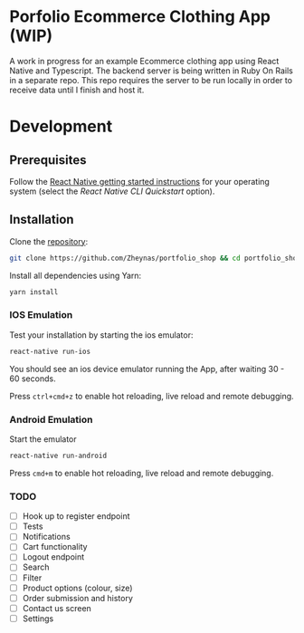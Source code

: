 # Porfolio Ecommerce Clothing App (WIP)
A work in progress for an example Ecommerce clothing app using React Native and Typescript.
The backend server is being written in Ruby On Rails in a separate repo. This repo requires the server to be run locally in order to receive data until I finish and host it.

# Development
## Prerequisites

Follow the [React Native getting started instructions](https://facebook.github.io/react-native/docs/getting-started) for your operating system (select the *React Native CLI Quickstart* option).

## Installation

Clone the [repository](https://github.com/Zheynas/portfolio_shop):

```bash
git clone https://github.com/Zheynas/portfolio_shop && cd portfolio_shop
```

Install all dependencies using Yarn:

```bash
yarn install
```

### IOS Emulation

Test your installation by starting the ios emulator:

```bash
react-native run-ios
```

You should see an ios device emulator running the App, after waiting 30 - 60 seconds.

Press `ctrl+cmd+z` to enable hot reloading, live reload and remote debugging.

### Android Emulation

Start the emulator

```bash
react-native run-android
```

Press `cmd+m` to enable hot reloading, live reload and remote debugging.

### TODO

- [ ] Hook up to register endpoint
- [ ] Tests
- [ ] Notifications
- [ ] Cart functionality
- [ ] Logout endpoint
- [ ] Search
- [ ] Filter
- [ ] Product options (colour, size)
- [ ] Order submission and history
- [ ] Contact us screen
- [ ] Settings
